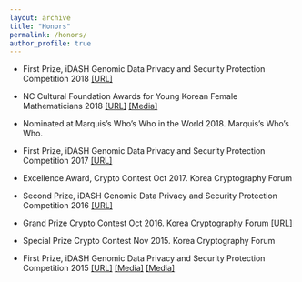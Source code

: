 ```yaml
---
layout: archive
title: "Honors"
permalink: /honors/
author_profile: true
---
```


  * First Prize, iDASH Genomic Data Privacy and Security Protection Competition 2018 [[URL]](http://www.humangenomeprivacy.org/2018/)
  
  * NC Cultural Foundation Awards for Young Korean Female Mathematicians 2018 [[URL]](http://www.kwms.or.kr/index.php?mt=page&mp=5_4&mm=oxbbs&oxid=63&cpage=1&key=&val=&CAT_ID=0&BID=1003&cmd=view) [[Media]](https://search.naver.com/search.naver?where=news&query=김미란%20수학&sm=tab_opt&sort=0&photo=0&field=0&reporter_article=&pd=0&ds=&de=&docid=4420000082061&nso=so%3Ar%2Cp%3Aall%2Ca%3Aall&mynews=0&mson=0&refresh_start=0&related=1)
  
  * Nominated at Marquis’s Who’s Who in the World 2018. Marquis’s Who’s Who.

  * First Prize, iDASH Genomic Data Privacy and Security Protection Competition 2017 [[URL]](http://www.humangenomeprivacy.org/2017/)
  
  * Excellence Award, Crypto Contest Oct 2017. Korea Cryptography Forum 
  
  * Second Prize, iDASH Genomic Data Privacy and Security Protection Competition 2016 [[URL]](http://www.humangenomeprivacy.org/2016/)

  * Grand Prize Crypto Contest Oct 2016. Korea Cryptography Forum [[URL]](http://www.etnews.com/20161123000272)

  * Special Prize Crypto Contest Nov 2015. Korea Cryptography Forum

  * First Prize, iDASH Genomic Data Privacy and Security Protection Competition 2015 [[URL]](http://www.humangenomeprivacy.org/2015) [[Media]](http://blogs.technet.com/b/inside_microsoft_research/archive/2015/03/20/cryptographers-challenge-keeping-genetic-secrets-while-advancing-genetic-research.aspx) [[Media]](http://news.donga.com/3/all/20150313/70100744/1)

  
  
 
